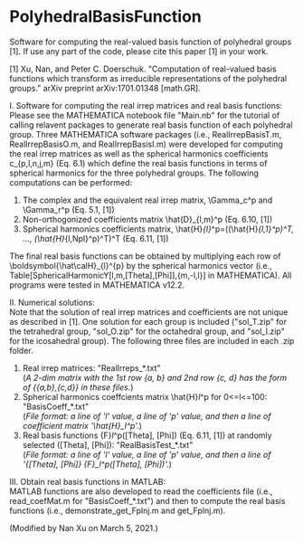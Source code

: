 # PolyhedralBasisFunction
Software for computing the real-valued basis function of polyhedral groups [1]. If use any part of the code, please cite this paper [1] in your work.

[1] Xu, Nan, and Peter C. Doerschuk. "Computation of real-valued basis functions which transform as irreducible representations of the polyhedral groups." arXiv preprint arXiv:1701.01348 [math.GR].

I. Software for computing the real irrep matrices and real basis functions:\
Please see the MATHEMATICA notebook file "Main.nb" for the tutorial of calling relavent packages to generate real basis function of each polyhedral group. Three MATHEMATICA software packages (i.e., RealIrrepBasisT.m, RealIrrepBasisO.m, and RealIrrepBasisI.m) were developed for computing the real irrep matrices as well as the spherical harmonics coefficients c_{p,l,n,j,m} (Eq. 6.1) which define the real basis functions in terms of spherical harmonics for the three polyhedral groups. The following computations can be performed:
 1. The complex and the equivalent real irrep matrix, \Gamma_c^p and \Gamma_r^p (Eq. 5.1, [1])
 2. Non-orthogonized coefficients matrix \hat{D}_{l,m}^p  (Eq. 6.10, [1])
 3. Spherical harmonics coefficients matrix, \hat{H}_{l}_^p=((\hat{H}_{l,1}^p)^T, ..., (\hat{H}_{l,Npl}^p)^T)^T  (Eq. 6.11, [1])

The final real basis functions can be obtained by multiplying each row of \boldsymbol{\hat\calH}_{l}^{p} by the spherical harmonics vector (i.e., Table[SphericalHarmonicY[l,m,\[Theta],\[Phi]],{m,-l,l}] in MATHEMATICA). All programs were tested in MATHEMATICA v12.2.

II. Numerical solutions:\
Note that the solution of real irrep matrices and coefficients are not unique as described in [1]. One solution for each group is included ("sol_T.zip" for the tetrahedral group, "sol_O.zip" for the octahedral group, and "sol_I.zip" for the icosahedral group). The following three files are included in each .zip folder.
 1. Real irrep matrices: "RealIrreps_*.txt"\
(*A 2-dim matrix with the 1st row {a, b} and 2nd row {c, d} has the form of {{a,b},{c,d}} in these files.*)
 2. Spherical harmonics coeffcients matrix \hat{H}_l_^p for 0<=l<=100: "BasisCoeff_*.txt"\
(*File format: a line of 'l' value, a line of 'p' value, and then a line of coefficient matrix '\hat{H}_l^p'.*)
 3. Real basis functions {F}_l_^p(\[Theta], \[Phi]) (Eq. 6.11, [1]) at randomly selected (\[Theta], \[Phi]): "RealBasisTest_*.txt"\
(*File format: a line of 'l' value, a line of 'p' value, and then a line of '{\[Theta], \[Phi]}     {F}_l^p(\[Theta], \[Phi])'.*)

III. Obtain real basis functions in MATLAB:\
MATLAB functions are also developed to read the coefficients file (i.e., read_coefMat.m for "BasisCoeff_*.txt") and then to compute the real basis functions (i.e., demonstrate_get_Fplnj.m and get_Fplnj.m). 

(Modified by Nan Xu on March 5, 2021.)
